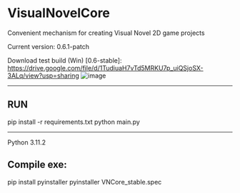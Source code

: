 # VisualNovelCore
Convenient mechanism for creating Visual Novel 2D game projects

Current version: 0.6.1-patch

Download test build (Win) [0.6-stable]: https://drive.google.com/file/d/1TudiuaH7vTd5MRKU7p_uiQSjoSX-3ALq/view?usp=sharing
![image](https://user-images.githubusercontent.com/32211521/231502590-1c1b608c-1bac-4b3c-9c04-3cdf0ae7415b.png)



---
RUN
---
pip install -r requirements.txt
python main.py

---
Python 3.11.2


Compile exe:
---
pip install pyinstaller
pyinstaller VNCore_stable.spec
